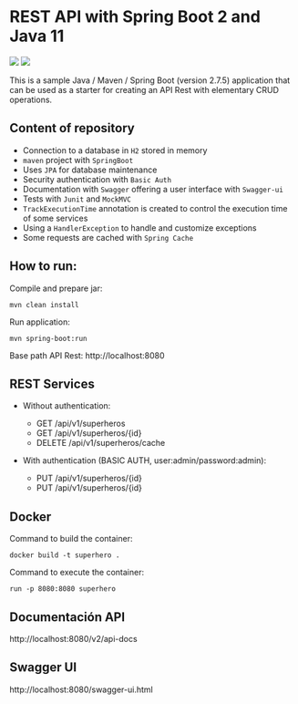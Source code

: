 # REST API with Spring Boot 2 and Java 11

![](https://img.shields.io/badge/Java11-orange.svg)
![](https://img.shields.io/badge/Spring%20Boot-2.7.5-green.svg)

This is a sample Java / Maven / Spring Boot (version 2.7.5) application that can be used as a starter for creating an API Rest with elementary CRUD operations.

## Content of repository
- Connection to a database in `H2` stored in memory
- `maven` project with `SpringBoot`
- Uses `JPA` for database maintenance
- Security authentication with `Basic Auth`
- Documentation with `Swagger` offering a user interface with `Swagger-ui`
- Tests with `Junit` and `MockMVC`
- `TrackExecutionTime` annotation is created to control the execution time of some services
- Using a `HandlerException` to handle and customize exceptions
- Some requests are cached with `Spring Cache`

## How to run:
Compile and prepare jar:
```
mvn clean install
```
Run application:
```
mvn spring-boot:run
```
Base path API Rest: http://localhost:8080


## REST Services ##
- Without authentication:
  - GET /api/v1/superheros 
  - GET /api/v1/superheros/{id} 
  - DELETE /api/v1/superheros/cache 
  
- With authentication (BASIC AUTH, user:admin/password:admin):
  - PUT /api/v1/superheros/{id} 
  - PUT /api/v1/superheros/{id} 

    
## Docker ##
Command to build the container:
```
docker build -t superhero .
```
Command to execute the container:
```
run -p 8080:8080 superhero
```
## Documentación API ##
http://localhost:8080/v2/api-docs

## Swagger UI ##
http://localhost:8080/swagger-ui.html